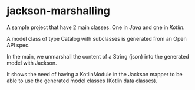 # jackson-marshalling

A sample project that have 2 main classes. One in *Java* and one in *Kotlin*.

A model class of type Catalog with subclasses is generated from an Open API spec.

In the main, we unmarshall the content of a String (json) into the generated model with Jackson.

It shows the need of having a KotlinModule in the Jackson mapper to be able to use the generated model classes (Kotlin data classes).  